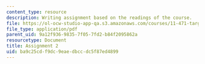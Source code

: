 ```yaml
---
content_type: resource
description: Writing assignment based on the readings of the course.
file: https://ol-ocw-studio-app-qa.s3.amazonaws.com/courses/11-471-targeting-the-poor-local-economic-development-in-developing-countries-spring-2010/ba9c25cdf9dc9eaedbccdc5f87ed4899_MIT11_471S10_Assignment2.pdf
file_type: application/pdf
parent_uid: 9a12f936-9835-7f05-7fd2-b84f2095862a
resourcetype: Document
title: Assignment 2
uid: ba9c25cd-f9dc-9eae-dbcc-dc5f87ed4899
---
```

